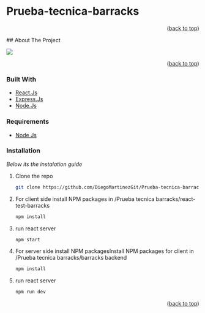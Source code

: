 # Prueba-tecnica-barracks
<p align="right">(<a href="#top">back to top</a>)</p>
<!-- ABOUT THE PROJECT -->
## About The Project

![](https://i.gyazo.com/47f1393a1ee0c7abb5982cd287df174f.png)

<p align="right">(<a href="#top">back to top</a>)</p>


### Built With

* [React.Js](https://reactjs.org/)
* [Express.Js](https://expressjs.com)
* [Node.Js](https://nodejs.org/es/)

### Requirements
* [Node Js](https://nodejs.org/es/)

### Installation

_Below its the instalation guide_

1. Clone the repo
   ```sh
   git clone https://github.com/DiegoMartinezGit/Prueba-tecnica-barracks.git
   ```
2. For client side install NPM packages in /Prueba tecnica barracks/react-test-barracks
   ```sh
   npm install
   ```
3. run react server 
   ```sh
   npm start
   ```
4. For server side install NPM packagesInstall NPM packages for client in /Prueba tecnica barracks/barracks backend
   ```sh
   npm install
   ```
5. run react server 
   ```sh
   npm run dev
   ```
<p align="right">(<a href="#top">back to top</a>)</p>
